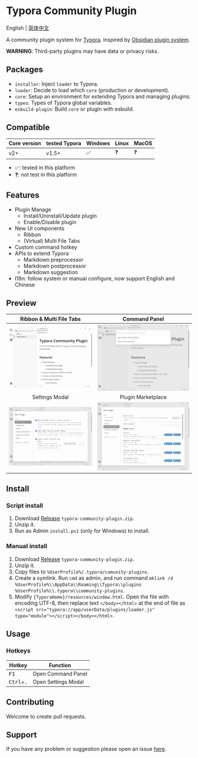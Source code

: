 # Typora Community Plugin

English | [简体中文](https://github.com/typora-community-plugin/typora-community-plugin/blob/main/README.zh-CN.md)

A community plugin system for [Typora](https://typora.io/). Inspired by [Obsidian plugin system](https://docs.obsidian.md/Home).

**WARNING**: Third-party plugins may have data or privacy risks.



## Packages

- `installer`: Inject `loader` to Typora. 
- `loader`: Decide to load which `core` (production or development).
- `core`: Setup an environment for extending Typora and managing plugins.
- `types`: Types of Typora global variables.
- `esbuild-plugin`: Build `core` or plugin with esbuild.



## Compatible

| Core version | tested Typora | Windows | Linux | MacOS |
| ------------ | ------------- | ------- | ----- | ----- |
| v2+          | v1.5+         | ✅      | ❓    | ❓    |

- ✅: tested in this platform
- ❓: not test in this platform



## Features

- Plugin Manage
  - Install/Uninstall/Update plugin
  - Enable/Disable plugin
- New UI components
  - Ribbon
  - (Virtual) Multi File Tabs
- Custom command hotkey
- APIs to extend Typora
  - Markdown preprocessor
  - Markdown postprocessor
  - Markdown suggestion
- I18n: follow system or manual configure, now support English and Chinese



## Preview

| Ribbon & Multi File Tabs              | Command Panel                             |
| :-----------------------------------: | :---------------------------------------: |
| ![](./docs/assets/base.jpg)           | ![](./docs/assets/command-modal.jpg)      |
| Settings Modal                        | Plugin Marketplace                        |
| ![](./docs/assets/settings-modal.jpg) | ![](./docs/assets/plugin-marketplace.jpg) |



## Install

### Script install

1. Download [Release](https://github.com/typora-community-plugin/typora-community-plugin/releases) `typora-community-plugin.zip`.
2. Unzip it.
3. Run as Admin `install.ps1` (only for Windows) to install.

### Manual install

1. Download [Release](https://github.com/typora-community-plugin/typora-community-plugin/releases) `typora-community-plugin.zip`.
2. Unzip it.
3. Copy files to `%UserProfile%/.typora/comunity-plugins`.
4. Create a symlink. Run `cmd` as admin, and run command `mklink /d %UserProfile%\\AppData\\Roaming\\Typora\\plugins %UserProfile%\\.typora\\community-plugins`.
5. Modify `{TyporaHome}/resources/window.html`. Open the file with encoding UTF-8, then replace text `</body></html>` at the end of file as `<script src="typora://app/userData/plugins/loader.js" type="module"></script></body></html>`.



## Usage

### Hotkeys

| Hotkey                      | Function            |
| --------------------------- | ------------------- |
| <kbd>F1</kbd>               | Open Command Panel  |
| <kbd>Ctrl</kbd>+<kbd>.</kbd>| Open Settings Modal |


## Contributing

Welcome to create pull requests.



## Support

If you have any problem or suggestion please open an issue [here](https://github.com/typora-community-plugin/typora-community-plugin/issues).
